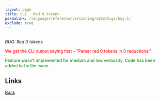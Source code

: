 ```yaml
---
layout: page
title: CLI - Red 0 tokens
permalink: /language/reference/versioning/v092/bugs/bug-1/
exclude: true
---
```

<br>_BUG: Red 0 tokens_

<span style="color:red">We get the CLI output saying that - "Parser red 0 tokens in 0 reductions."</span>

<span style="color:green">Feature wasn't implemented for medium and low verbosity. Code has been added to fix the issue.</span>


## Links
[Back](/language/reference/versioning/v092/compiler092/)